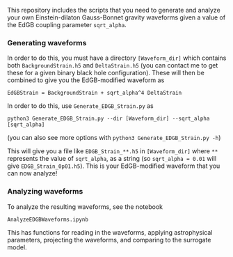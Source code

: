 This repository includes the scripts that you need to generate and analyze your own Einstein-dilaton Gauss-Bonnet gravity waveforms given a value of the EdGB coupling parameter `sqrt_alpha`. 

### Generating waveforms 

In order to do this, you must have a directory `[Waveform_dir]` which contains both `BackgroundStrain.h5` and `DeltaStrain.h5` (you can contact me to get these for a given binary black hole configuration). These will then be combined to give you the EdGB-modified waveform as 

`EdGBStrain = BackgroundStrain + sqrt_alpha^4 DeltaStrain`

In order to do this, use `Generate_EDGB_Strain.py` as 

`python3 Generate_EDGB_Strain.py --dir [Waveform_dir] --sqrt_alpha [sqrt_alpha]` 

(you can also see more options with 
`python3 Generate_EDGB_Strain.py -h`)

This will give you a file like `EDGB_Strain_**.h5` in `[Waveform_dir]` where `**` represents the value of `sqrt_alpha`, as a string (so `sqrt_alpha = 0.01` will give `EDGB_Strain_0p01.h5`). This is your EdGB-modified waveform that you can now analyze! 

### Analyzing waveforms

To analyze the resulting waveforms, see the notebook

`AnalyzeEDGBWaveforms.ipynb`

This has functions for reading in the waveforms, applying astrophysical parameters, projecting the waveforms, and comparing to the surrogate model. 
